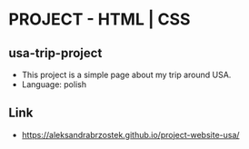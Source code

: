 # PROJECT - HTML | CSS
## usa-trip-project
* This project is a simple page about my trip around USA.
* Language: polish
## Link
* https://aleksandrabrzostek.github.io/project-website-usa/

